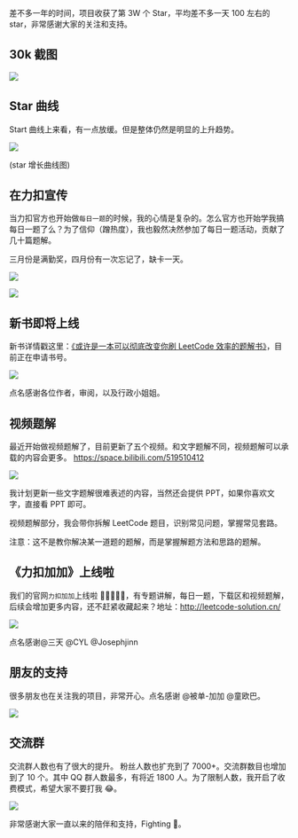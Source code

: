差不多一年的时间，项目收获了第 3W 个 Star，平均差不多一天 100 左右的 star，非常感谢大家的关注和支持。

## 30k 截图

![](https://tva1.sinaimg.cn/large/007S8ZIlly1ghlum680iij30se0kk75a.jpg)

## Star 曲线

Start 曲线上来看，有一点放缓。但是整体仍然是明显的上升趋势。

![](https://tva1.sinaimg.cn/large/007S8ZIlly1ghlum932gsj30rz0guwf6.jpg)

(star 增长曲线图)

## 在力扣宣传

当力扣官方也开始做`每日一题`的时候，我的心情是复杂的。怎么官方也开始学我搞每日一题了么？为了信仰（蹭热度），我也毅然决然参加了每日一题活动，贡献了几十篇题解。

三月份是满勤奖，四月份有一次忘记了，缺卡一天。

![](https://tva1.sinaimg.cn/large/007S8ZIlly1ghlumahs4sj30wl0q9gqa.jpg)

![](https://tva1.sinaimg.cn/large/007S8ZIlly1ghlumbcyfbj307h05mt8p.jpg)

## 新书即将上线

新书详情戳这里：[《或许是一本可以彻底改变你刷 LeetCode 效率的题解书》](https://lucifer.ren/blog/2020/04/07/leetcode-book.intro/)，目前正在申请书号。

![](https://tva1.sinaimg.cn/large/007S8ZIlly1ghlumccgo6j30zg0l0whj.jpg)

点名感谢各位作者，审阅，以及行政小姐姐。

## 视频题解

最近开始做视频题解了，目前更新了五个视频。和文字题解不同，视频题解可以承载的内容会更多。 https://space.bilibili.com/519510412

![](https://tva1.sinaimg.cn/large/007S8ZIlly1ghlumhxw1pj30qd0jr417.jpg)

我计划更新一些文字题解很难表述的内容，当然还会提供 PPT，如果你喜欢文字，直接看 PPT 即可。

视频题解部分，我会带你拆解 LeetCode 题目，识别常见问题，掌握常见套路。

注意：这不是教你解决某一道题的题解，而是掌握解题方法和思路的题解。

## 《力扣加加》上线啦

我们的官网`力扣加加`上线啦 💐💐💐💐💐，有专题讲解，每日一题，下载区和视频题解，后续会增加更多内容，还不赶紧收藏起来？地址：http://leetcode-solution.cn/

![](https://tva1.sinaimg.cn/large/007S8ZIlly1ghlumjr16tj30z60d0753.jpg)

点名感谢@三天 @CYL @Josephjinn

## 朋友的支持

很多朋友也在关注我的项目，非常开心。点名感谢 @被单-加加 @童欧巴。

![](https://tva1.sinaimg.cn/large/007S8ZIlly1ghlumkrxucj30tu113gn9.jpg)

## 交流群

交流群人数也有了很大的提升。 粉丝人数也扩充到了 7000+。交流群数目也增加到了 10 个。其中 QQ 群人数最多，有将近 1800 人。为了限制人数，我开启了收费模式，希望大家不要打我 😂。

![](https://tva1.sinaimg.cn/large/007S8ZIlly1ghlums4vbqj30tk156tar.jpg)

非常感谢大家一直以来的陪伴和支持，Fighting 💪。

